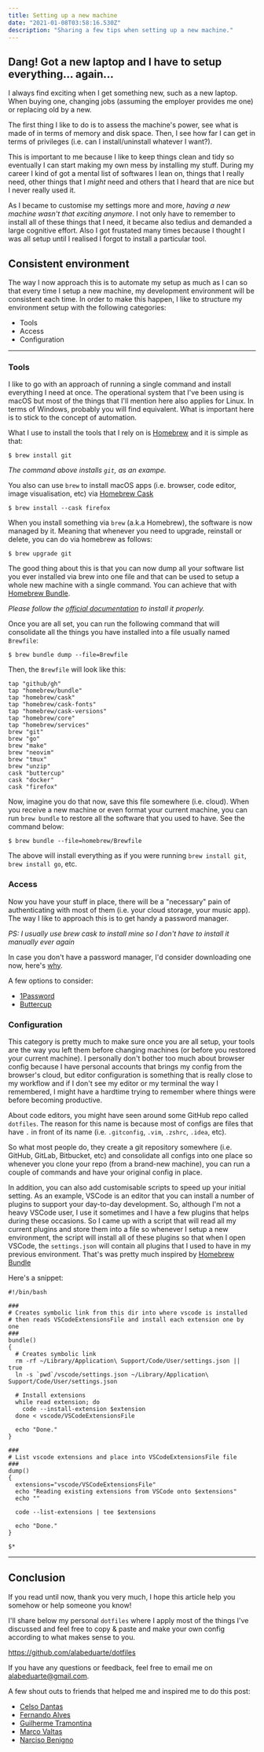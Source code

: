 ```yaml
---
title: Setting up a new machine
date: "2021-01-08T03:58:16.530Z"
description: "Sharing a few tips when setting up a new machine."
---
```


## Dang! Got a new laptop and I have to setup everything... again...

I always find exciting when I get something new, such as a new laptop. When
buying one, changing jobs (assuming the employer provides me one) or replacing
old by a new.

The first thing I like to do is to assess the machine's power, see what is made
of in terms of memory and disk space. Then, I see how far I can get in terms of
privileges (i.e. can I install/uninstall whatever I want?).

This is important to me because I like to keep things clean and tidy so
eventually I can start making my own mess by installing my stuff. During my
career I kind of got a mental list of softwares I lean on, things that I really
need, other things that I _might_ need and others that I heard that are nice but
I never really used it.

As I became to customise my settings more and more, *having a new machine wasn't
that exciting anymore*. I not only have to remember to install all of these
things that I need, it became also tedius and demanded a large cognitive effort.
Also I got frustated many times because I thought I was all setup until I
realised I forgot to install a particular tool.

## Consistent environment

The way I now approach this is to automate my setup as much as I can so that
every time I setup a new machine, my development environment will be consistent
each time. In order to make this happen, I like to structure my environment
setup with the following categories:

* Tools
* Access
* Configuration

---

### Tools

I like to go with an approach of running a single command and install everything
I need at once. The operational system that I've been using is macOS but most of
the things that I'll mention here also applies for Linux. In terms of Windows,
probably you will find equivalent.  What is important here is to stick to the
concept of automation.

What I use to install the tools that I rely on is [Homebrew](https://brew.sh/)
and it is simple as that:

```
$ brew install git
```

_The command above installs `git`, as an exampe._

You also can use `brew` to install macOS apps (i.e. browser, code editor, image
visualisation, etc) via [Homebrew Cask](https://formulae.brew.sh/cask/)

```
$ brew install --cask firefox
```

When you install something via `brew` (a.k.a Homebrew), the software is now
managed by it. Meaning that whenever you need to upgrade, reinstall or delete,
you can do via homebrew as follows:

```
$ brew upgrade git
```

The good thing about this is that you can now dump all your software list you
ever installed via brew into one file and that can be used to setup a whole new
machine with a single command. You can achieve that with [Homebrew
Bundle](https://github.com/Homebrew/homebrew-bundle).

_Please follow the [official
documentation](https://github.com/Homebrew/homebrew-bundle) to install it
properly._

Once you are all set, you can run the following command that will consolidate
all the things you have installed into a file usually named `Brewfile`:

```
$ brew bundle dump --file=Brewfile
```

Then, the `Brewfile` will look like this:

```
tap "github/gh"
tap "homebrew/bundle"
tap "homebrew/cask"
tap "homebrew/cask-fonts"
tap "homebrew/cask-versions"
tap "homebrew/core"
tap "homebrew/services"
brew "git"
brew "go"
brew "make"
brew "neovim"
brew "tmux"
brew "unzip"
cask "buttercup"
cask "docker"
cask "firefox"
```

Now, imagine you do that now, save this file somewhere (i.e. cloud). When you
receive a new machine or even format your current machine, you can run `brew
bundle` to restore all the software that you used to have. See the command
below:

```
$ brew bundle --file=homebrew/Brewfile
```

The above will install everything as if you were running `brew install git`,
`brew install go`, etc.

### Access

Now you have your stuff in place, there will be a "necessary" pain of
authenticating with most of them (i.e. your cloud storage, your music app). The
way I like to approach this is to get handy a password manager.

_PS: I usually use brew cask to install mine so I don't have to install it
manually ever again_

In case you don't have a password manager, I'd consider downloading one now,
here's
[why](https://www.troyhunt.com/password-managers-dont-have-to-be-perfect-they-just-have-to-be-better-than-not-having-one/).

A few options to consider:

* [1Password](https://1password.com/)
* [Buttercup](https://buttercup.pw)

### Configuration

This category is pretty much to make sure once you are all setup, your tools are
the way you left them before changing machines (or before you restored your
current machine). I personally don't bother too much about browser config
because I have personal accounts that brings my config from the browser's cloud,
but editor configuration is something that is really close to my workflow and if
I don't see my editor or my terminal the way I remembered, I might have a
hardtime trying to remember where things were before becoming productive.

About code editors, you might have seen around some GitHub repo called
`dotfiles`. The reason for this name is because most of configs are files that
have `.` in front of its name (i.e. `.gitconfig`, `.vim`, `.zshrc`, `.idea`,
etc).

So what most people do, they create a git repository somewhere (i.e. GitHub,
GitLab, Bitbucket, etc) and consolidate all configs into one place so whenever
you clone your repo (from a brand-new machine), you can run a couple of commands
and have your original config in place.

In addition, you can also add customisable scripts to speed up your initial
setting. As an example, VSCode is an editor that you can install a number of
plugins to support your day-to-day development. So, although I'm not a heavy
VSCode user, I use it sometimes and I have a few plugins that helps during these
occasions. So I came up with a script that will read all my current plugins and
store them into a file so whenever I setup a new environment, the script will
install all of these plugins so that when I open VSCode, the `settings.json`
will contain all plugins that I used to have in my previous environment. That's
was pretty much inspired by [Homebrew Bundle](https://github.com/Homebrew/homebrew-bundle)

Here's a snippet:

```
#!/bin/bash

###
# Creates symbolic link from this dir into where vscode is installed
# then reads VSCodeExtensionsFile and install each extension one by one
###
bundle()
{
  # Creates symbolic link
  rm -rf ~/Library/Application\ Support/Code/User/settings.json || true
  ln -s `pwd`/vscode/settings.json ~/Library/Application\ Support/Code/User/settings.json

  # Install extensions
  while read extension; do
    code --install-extension $extension
  done < vscode/VSCodeExtensionsFile

  echo "Done."
}

###
# List vscode extensions and place into VSCodeExtensionsFile file
###
dump()
{
  extensions="vscode/VSCodeExtensionsFile"
  echo "Reading existing extensions from VSCode onto $extensions"
  echo ""

  code --list-extensions | tee $extensions

  echo "Done."
}

$*
```

---

## Conclusion

If you read until now, thank you very much, I hope this article help you somehow
or help someone you know!

I'll share below my personal `dotfiles` where I apply most of the things I've
discussed and feel free to copy & paste and make your own config according to
what makes sense to you.

https://github.com/alabeduarte/dotfiles

If you have any questions or feedback, feel free to email me on
<alabeduarte@gmail.com>.

A few shout outs to friends that helped me and inspired me to do this post:

* [Celso Dantas](https://github.com/celsodantas)
* [Fernando Alves](https://github.com/fernando-alves)
* [Guilherme Tramontina](https://about.me/gtramontina)
* [Marco Valtas](https://marcovaltas.com/about.html)
* [Narciso Benigno](https://github.com/narcisobenigno)
